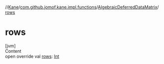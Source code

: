 //[Kane](../../index.md)/[com.github.jomof.kane.impl.functions](../index.md)/[AlgebraicDeferredDataMatrix](index.md)/[rows](rows.md)



# rows  
[jvm]  
Content  
open override val [rows](rows.md): [Int](https://kotlinlang.org/api/latest/jvm/stdlib/kotlin/-int/index.html)  



